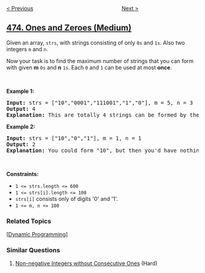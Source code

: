 <!--|This file generated by command(leetcode description); DO NOT EDIT.    |-->
<!--+----------------------------------------------------------------------+-->
<!--|@author    openset <openset.wang@gmail.com>                           |-->
<!--|@link      https://github.com/openset                                 |-->
<!--|@home      https://github.com/openset/leetcode                        |-->
<!--+----------------------------------------------------------------------+-->

[< Previous](../matchsticks-to-square "Matchsticks to Square")
　　　　　　　　　　　　　　　　
[Next >](../heaters "Heaters")

## [474. Ones and Zeroes (Medium)](https://leetcode.com/problems/ones-and-zeroes "一和零")

<p>Given an array, <code>strs</code>, with strings consisting of only <code>0s</code> and <code>1s</code>. Also two integers <code>m</code> and <code>n</code>.</p>

<p>Now your task is to find the maximum number of strings that you can form with given <b>m</b> <code>0s</code> and <b>n</b> <code>1s</code>. Each <code>0</code> and <code>1</code> can be used at most <b>once</b>.</p>

<p>&nbsp;</p>
<p><strong>Example 1:</strong></p>

<pre>
<strong>Input:</strong> strs = [&quot;10&quot;,&quot;0001&quot;,&quot;111001&quot;,&quot;1&quot;,&quot;0&quot;], m = 5, n = 3
<strong>Output:</strong> 4
<strong>Explanation:</strong> This are totally 4 strings can be formed by the using of 5 0s and 3 1s, which are &quot;10&quot;,&quot;0001&quot;,&quot;1&quot;,&quot;0&quot;.
</pre>

<p><strong>Example 2:</strong></p>

<pre>
<strong>Input:</strong> strs = [&quot;10&quot;,&quot;0&quot;,&quot;1&quot;], m = 1, n = 1
<strong>Output:</strong> 2
<b>Explanation:</b> You could form &quot;10&quot;, but then you&#39;d have nothing left. Better form &quot;0&quot; and &quot;1&quot;.
</pre>

<p>&nbsp;</p>
<p><strong>Constraints:</strong></p>

<ul>
	<li><code>1 &lt;= strs.length &lt;= 600</code></li>
	<li><code>1 &lt;= strs[i].length &lt;= 100</code></li>
	<li><code>strs[i]</code> consists only of digits &#39;0&#39; and &#39;1&#39;.</li>
	<li><code>1 &lt;= m, n &lt;= 100</code></li>
</ul>

### Related Topics
  [[Dynamic Programming](../../tag/dynamic-programming/README.md)]

### Similar Questions
  1. [Non-negative Integers without Consecutive Ones](../non-negative-integers-without-consecutive-ones) (Hard)
